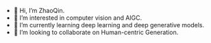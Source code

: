 - 👋 Hi, I’m ZhaoQin.
- 👀 I’m interested in computer vision and AIGC.
- 🌱 I’m currently learning deep learning and deep generative models.
- 💞️ I’m looking to collaborate on Human-centric Generation.
<!---
- 📫 Email: zhaoqin@pjlab.org.cn
- 😄 Pronouns: ...
- ⚡ Fun fact: ...
--->

<!---
Gorgeous2002/Gorgeous2002 is a ✨ special ✨ repository because its `README.md` (this file) appears on your GitHub profile.
You can click the Preview link to take a look at your changes.
--->
